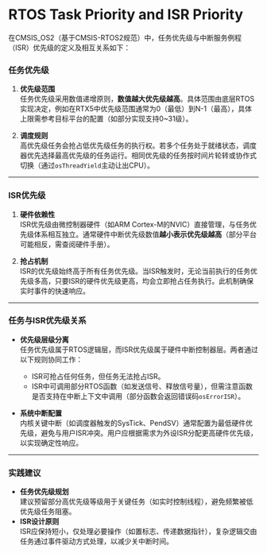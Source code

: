 # RTOS Task Priority and ISR Priority
在CMSIS_OS2（基于CMSIS-RTOS2规范）中，任务优先级与中断服务例程（ISR）优先级的定义及相互关系如下：

### **任务优先级**
1. **优先级范围**  
   任务优先级采用数值递增原则，**数值越大优先级越高**。具体范围由底层RTOS实现决定，例如在RTX5中优先级范围通常为0（最低）到N-1（最高），具体上限需参考目标平台的配置（如部分实现支持0~31级）。

2. **调度规则**  
   高优先级任务会抢占低优先级任务的执行权。若多个任务处于就绪状态，调度器优先选择最高优先级的任务运行。相同优先级的任务按时间片轮转或协作式切换（通过`osThreadYield`主动让出CPU）。

---

### **ISR优先级**
1. **硬件依赖性**  
   ISR优先级由微控制器硬件（如ARM Cortex-M的NVIC）直接管理，与任务优先级体系相互独立。通常硬件中断优先级数值**越小表示优先级越高**（部分平台可能相反，需查阅硬件手册）。

2. **抢占机制**  
   ISR的优先级始终高于所有任务优先级。当ISR触发时，无论当前执行的任务优先级多高，只要ISR的硬件优先级更高，均会立即抢占任务执行。此机制确保实时事件的快速响应。

---

### **任务与ISR优先级关系**
- **优先级层级分离**  
  任务优先级属于RTOS逻辑层，而ISR优先级属于硬件中断控制器层。两者通过以下规则协同工作：
  - ISR可抢占任何任务，但任务无法抢占ISR。
  - ISR中可调用部分RTOS函数（如发送信号、释放信号量），但需注意函数是否支持在中断上下文中调用（部分函数会返回错误码`osErrorISR`）。

- **系统中断配置**  
  内核关键中断（如调度器触发的SysTick、PendSV）通常配置为最低硬件优先级，避免与用户ISR冲突。用户应根据需求为外设ISR分配更高硬件优先级，以实现确定性响应。

---

### **实践建议**
- **任务优先级规划**  
  建议预留部分高优先级等级用于关键任务（如实时控制线程），避免频繁被低优先级任务阻塞。
- **ISR设计原则**  
  ISR应保持短小，仅处理必要操作（如置标志、传递数据指针），复杂逻辑交由任务通过事件驱动方式处理，以减少关中断时间。